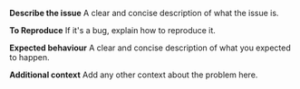 **Describe the issue**
A clear and concise description of what the issue is.

**To Reproduce**
If it's a bug, explain how to reproduce it.

**Expected behaviour**
A clear and concise description of what you expected to happen.

**Additional context**
Add any other context about the problem here.